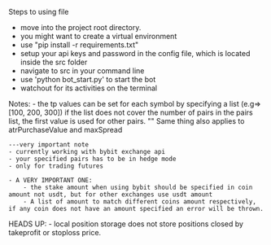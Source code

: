 Steps to using file

- move into the project root directory.
- you might want to create a virtual environment
- use "pip install -r requirements.txt"
- setup your api keys and password in the config file, which is located inside the src folder
- navigate to src in your command line
- use 'python bot_start.py' to start the bot
- watchout for its activities on the terminal

Notes:
    - the tp values can be set for each symbol by specifying a list (e.g=>[100, 200, 300]) if the list does not cover the number of pairs in the pairs list, the first value is used for other pairs.
    "" Same thing also applies to atrPurchaseValue and maxSpread

    ---very important note
    - currently working with bybit exchange api
    - your specified pairs has to be in hedge mode
    - only for trading futures 

    - A VERY IMPORTANT ONE:
        - the stake amount when using bybit should be specified in coin amount not usdt, but for other exchanges use usdt amount
        - A list of amount to match different coins amount respectively, if any coin does not have an amount specified an error will be thrown.
HEADS UP:
    - local position storage does not store positions closed by takeprofit or stoploss price.
